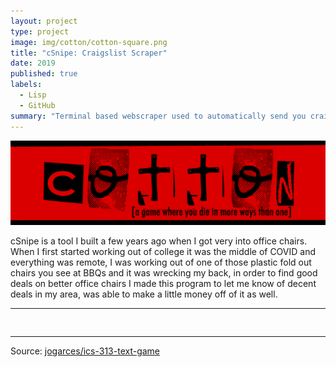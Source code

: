 ```yaml
---
layout: project
type: project
image: img/cotton/cotton-square.png
title: "cSnipe: Craigslist Scraper"
date: 2019
published: true
labels:
  - Lisp
  - GitHub
summary: "Terminal based webscraper used to automatically send you craigslist listings that match a specific set of criteria (keyword, price, distance)."
---
```


<img class="img-fluid" src="../img/cotton/cotton-header.png">

cSnipe is a tool I built a few years ago when I got very into office chairs. When I first started working out of college it was the middle of COVID and everything was remote, I was working out of one of those plastic fold out chairs you see at BBQs and it was wrecking my back, in order to find good deals on better office chairs I made this program to let me know of decent deals in my area, was able to make a little money off of it as well.

<hr>

<pre>

</pre>

<hr>

Source: <a href="https://github.com/jogarces/ics-313-text-game"><i class="large github icon "></i>jogarces/ics-313-text-game</a>
